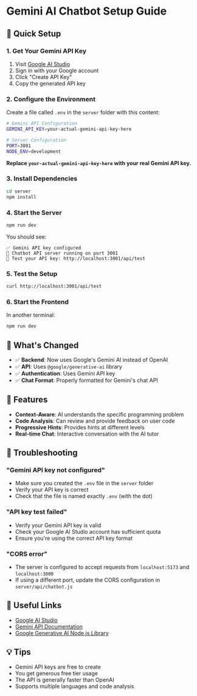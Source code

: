 # Gemini AI Chatbot Setup Guide

## 🚀 Quick Setup

### 1. Get Your Gemini API Key

1. Visit [Google AI Studio](https://makersuite.google.com/app/apikey)
2. Sign in with your Google account
3. Click "Create API Key"
4. Copy the generated API key

### 2. Configure the Environment

Create a file called `.env` in the `server` folder with this content:

```bash
# Gemini API Configuration
GEMINI_API_KEY=your-actual-gemini-api-key-here

# Server Configuration
PORT=3001
NODE_ENV=development
```

**Replace `your-actual-gemini-api-key-here` with your real Gemini API key.**

### 3. Install Dependencies

```bash
cd server
npm install
```

### 4. Start the Server

```bash
npm run dev
```

You should see:
```
✅ Gemini API key configured
🚀 Chatbot API server running on port 3001
🔗 Test your API key: http://localhost:3001/api/test
```

### 5. Test the Setup

```bash
curl http://localhost:3001/api/test
```

### 6. Start the Frontend

In another terminal:
```bash
npm run dev
```

## 🔧 What's Changed

- ✅ **Backend**: Now uses Google's Gemini AI instead of OpenAI
- ✅ **API**: Uses `@google/generative-ai` library
- ✅ **Authentication**: Uses Gemini API key
- ✅ **Chat Format**: Properly formatted for Gemini's chat API

## 🎯 Features

- **Context-Aware**: AI understands the specific programming problem
- **Code Analysis**: Can review and provide feedback on user code
- **Progressive Hints**: Provides hints at different levels
- **Real-time Chat**: Interactive conversation with the AI tutor

## 🚨 Troubleshooting

### "Gemini API key not configured"
- Make sure you created the `.env` file in the `server` folder
- Verify your API key is correct
- Check that the file is named exactly `.env` (with the dot)

### "API key test failed"
- Verify your Gemini API key is valid
- Check your Google AI Studio account has sufficient quota
- Ensure you're using the correct API key format

### "CORS error"
- The server is configured to accept requests from `localhost:5173` and `localhost:3000`
- If using a different port, update the CORS configuration in `server/api/chatbot.js`

## 🔗 Useful Links

- [Google AI Studio](https://makersuite.google.com/app/apikey)
- [Gemini API Documentation](https://ai.google.dev/docs)
- [Google Generative AI Node.js Library](https://github.com/google/generative-ai-nodejs)

## 💡 Tips

- Gemini API keys are free to create
- You get generous free tier usage
- The API is generally faster than OpenAI
- Supports multiple languages and code analysis 